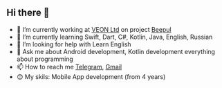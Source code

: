 ## Hi there 👋

* 🔭 I’m currently working at [VEON Ltd](https://www.veon.com) on project [Beepul](https://play.google.com/store/apps/details?id=com.olsoft.mats.prod)
* 🌱 I’m currently learning Swift, Dart, C#, Kotlin, Java, English, Russian
* 👀 I’m looking for help with Learn English
* 💬 Ask me about Android development, Kotlin development everything about programming
* 📫 How to reach me [Telegram](https://t.me/fozilbek_imomov), [Gmail](https://mail.google.com/mail/?view=cm&fs=1&to=fozilbekimomov@gmail.com)
* 😊 My skils: Mobile App development (from 4 years)
<!---
FozilbekImomov/FozilbekImomov is a ✨ special ✨ repository because its `README.md` (this file) appears on your GitHub profile.
You can click the Preview link to take a look at your changes.
--->
